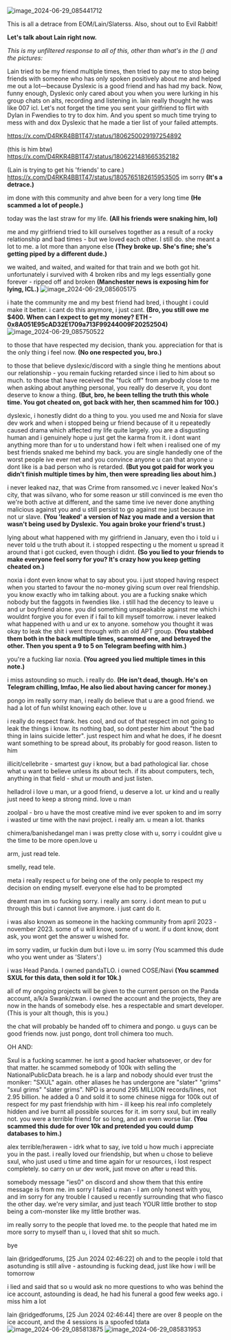 ![image_2024-06-29_085441712](https://github.com/fkcyber/im_sorry/assets/174175281/e4b59350-8635-4f5d-b491-24323ba52afc)

This is all a detrace from EOM/Lain/Slaterss.
Also, shout out to Evil Rabbit!

**Let's talk about Lain right now.**

_This is my unfiltered response to all of this, other than what's in the () and the pictures:_

Lain tried to be my friend multiple times, then tried to pay me to stop being friends with someone who has only spoken positively about me and helped me out a lot—because Dyslexic is a good friend and has had my back. Now, funny enough, Dyslexic only cared about you when you were lurking in his group chats on alts, recording and listening in. lain really thought he was like 007 icl. Let's not forget the time you sent your girlfriend to flirt with Dylan in Fwendies to try to dox him. And you spent so much time trying to mess with and dox Dyslexic that he made a tier list of your failed attempts.

https://x.com/D4RKR4BB1T47/status/1806250029197254892

(this is him btw)
https://x.com/D4RKR4BB1T47/status/1806221481665352182

(Lain is trying to get his 'friends' to care.)
https://x.com/D4RKR4BB1T47/status/1805765182615953505
im sorry 
**(It's a detrace.)**

im done with this community and ahve been for a very long time 
**(He scammed a lot of people.)**

today was the last straw for my life. 
**(All his friends were snaking him, lol)**

me and my girlfriend tried to kill ourselves together as a result of a rocky relationship and bad times - but we loved each other. I still do. she meant a lot to me. a lot more than anyone else 
**(They broke up. She's fine; she's getting piped by a different dude.)**

we waited, and waited, and waited for that train and we both got hit. unfortunately i survived with 4 broken ribs and my legs essentially gone forever - ripped off and broken 
**(Manchester news is exposing him for lying, ICL.)**
![image_2024-06-29_085605175](https://github.com/fkcyber/im_sorry/assets/174175281/afc5a182-aded-4adc-a590-c1c59e8f717b)

i hate the community me and my best friend had bred, i thought i could make it better. i cant do this anymore, i just cant. 
**(Bro, you still owe me $400. When can I expect to get my money? ETH - 0x8A051E95cAD32E1709a713F99244009F20252504)**
![image_2024-06-29_085750522](https://github.com/fkcyber/im_sorry/assets/174175281/8d64e3f0-fb45-41b1-9fd9-a51818d4c2c1)

to those that have respected my decision, thank you. appreciation for that is the only thing i feel now. 
**(No one respected you, bro.)**

to those that believe dyslexic/discord with a single thing he mentions about our relationship - you remain fucking retarded since i lied to him about so much. to those that have received the "fuck off" from anybody close to me when asking about anything personal, you really do deserve it, you dont deserve to know a thing. 
**(But, bro, he been telling the truth this whole time. You got cheated on, got back with her, then scammed him for 100.)**

dyslexic, i honestly didnt do a thing to you. you used me and Noxia for slave dev work and when i stopped being ur friend because of it u repeatedly caused drama which affected my life quite largely. you are a disgusting human and i genuinely hope u just get the karma from it. i dont want anything more than for u to understand how i felt when i realised one of my best friends snaked me behind my back. you are single handedly one of the worst people ive ever met and you convince anyone u can that anyone u dont like is a bad person who is retarded.
**(But you got paid for work you didn't finish multiple times by him, then were spreading lies about him.)**

i never leaked naz, that was Crime from ransomed.vc i never leaked Nox's city, that was silvano, who for some reason ur still convinced is me even tho we're both active at different, and the same time ive never done anything malicious against you and u still persist to go against me just because im not ur slave.
**(You 'leaked' a version of Naz you made and a version that wasn't being used by Dyslexic. You again broke your friend's trust.)**

lying about what happened with my girlfriend in January, even tho i told u i never told u the truth about it. i stopped respecting u the moment u spread it around that i got cucked, even though i didnt. 
**(So you lied to your friends to make everyone feel sorry for you? It's crazy how you keep getting cheated on.)**

noxia i dont even know what to say about you. i just stoped having respect when you started to favour the no-money giving scum over real friendship. you know exactly who im talking about. you are a fucking snake which nobody but the faggots in fwendies like. i still had the decency to leave u and ur boyfriend alone. you did something unspeakable against me which i wouldnt forgive you for even if i fail to kill myself tomorrow. i never leaked what happened with u and ur ex to anyone. somehow you thought it was okay to leak the shit i went through with an old APT group. 
**(You stabbed them both in the back multiple times, scammed one, and betrayed the other. Then you spent a 9 to 5 on Telegram beefing with him.)**

you're a fucking liar noxia. 
**(You agreed you lied multiple times in this note.)**

i miss astounding so much. i really do.
**(He isn't dead, though. He's on Telegram chilling, lmfao, He also lied about having cancer for money.)**

pongo im really sorry man, i really do believe that u are a good friend. we had a lot of fun whilst knowing each other. love u

i really do respect frank. hes cool, and out of that respect im not going to leak the things i know. its nothing bad, so dont pester him about "the bad thing in lains suicide letter". just respect him and what he does, if he doesnt want something to be spread about, its probably for good reason. listen to him

illicit/cellebrite - smartest guy i know, but a bad pathological liar. chose what u want to believe unless its about tech. if its about computers, tech, anything in that field - shut ur mouth and just listen.

helladrol i love u man, ur a good friend, u deserve a lot. ur kind and u really just need to keep a strong mind. love u man

zoolpal - bro u have the most creative mind ive ever spoken to and im sorry i wasted ur time with the navi project. i really am. u mean a lot. thanks

chimera/banishedangel man i was pretty close with u, sorry i couldnt give u the time to be more open.love u 

arm, just read tele.

smelly, read tele.

meta i really respect u for being one of the only people to respect my decision on ending myself. everyone else had to be prompted

dreamt man im so fucking sorry. i really am sorry. i dont mean to put u through this but i cannot live anymore. i just cant do it.

i was also known as someone in the hacking community from april 2023 - november 2023. some of u will know, some of u wont. if u dont know, dont ask, you wont get the answer u wished for.

im sorry vadim, ur fuckin dum but i love u. im sorry (You scammed this dude who you went under as 'Slaters'.)

i was Head Panda. I owned pandaTLO. i owned COSE/Navi 
**(You scammed SXUL for this data, then sold it for 10k.)**

all of my ongoing projects will be given to the current person on the Panda account, a/k/a Swank/zwan. i owned the account and the projects, they are now in the hands of somebody else. hes a respectable and smart developer. 
(This is your alt though, this is you.)

the chat will probably be handed off to chimera and pongo. u guys can be good friends now. just pongo, dont troll chimera too much.

OH AND:

Sxul is a fucking scammer. he isnt a good hacker whatsoever, or dev for that matter. he scammed somebody of 100k with selling the NationalPublicData breach. he is a larp and nobody should ever trust the moniker: "SXUL" again. other aliases he has undergone are "slater" "grims" "sxul grims" "slater grims". NPD is around 295 MILLION records/lines, not 2.95 billion. he added a 0 and sold it to some chinese nigga for 100k out of respect for my past friendship with him - ill keep his real info completely hidden and ive burnt all possible sources for it. im sorry sxul, but im really not. you were a terrible friend for so long, and an even worse liar. 
**(You scammed this dude for over 10k and pretended you could dump databases to him.)**

alex terrible/herawen - idrk what to say, ive told u how much i appreciate you in the past. i really loved our friendship, but when u chose to believe sxul, who just used u time and time again for ur resources, i lost respect completely. so carry on ur dev work, just move on after u read this.

somebody message "ies0" on discord and show them that this entire message is from me. im sorry I failed u man - I am only honest with you, and im sorry for any trouble I caused u recently surrounding that who fiasco the other day. we're very similar, and just teach YOUR little brother to stop being a com-monster like my little brother was.

im really sorry to the people that loved me. to the people that hated me im more sorry to myself than u, i loved that shit so much.

bye

lain @ridgedforums, [25 Jun 2024 02:46:22] oh and to the people i told that asotunding is still alive - astounding is fucking dead, just like how i will be tomorrow

i lied and said that so u would ask no more questions to who was behind the ice account, astounding is dead, he had his funeral a good few weeks ago. i miss him a lot

lain @ridgedforums, [25 Jun 2024 02:46:44] there are over 8 people on the ice account, and the 4 sessions is a spoofed tdata
![image_2024-06-29_085813875](https://github.com/fkcyber/im_sorry/assets/174175281/3351a9b7-7f86-4ded-aa86-a6ab73ad9c4e)
![image_2024-06-29_085831953](https://github.com/fkcyber/im_sorry/assets/174175281/79163c4b-5ea8-4d2c-beee-ec0c73712b2a)
